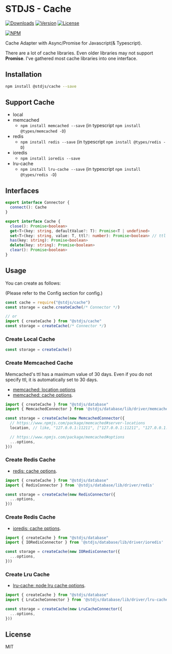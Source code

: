 # STDJS - Cache

[![Downloads](https://img.shields.io/npm/dt/@stdjs/cache.svg)](https://npmcharts.com/compare/@stdjs/cache?minimal=true)
[![Version](https://img.shields.io/npm/v/@stdjs/cache.svg)](https://www.npmjs.com/package/@stdjs/cache)
[![License](https://img.shields.io/npm/l/@stdjs/cache.svg)](https://www.npmjs.com/package/@stdjs/cache)

[![NPM](https://nodeico.herokuapp.com/@stdjs/cache.svg)](https://www.npmjs.com/package/@stdjs/cache)

Cache Adapter with Async/Promise for Javascript(& Typescript).

There are a lot of cache libraries. Even older libraries may not support **Promise**. I've gathered most cache libraries into one interface.

## Installation

```bash
npm install @stdjs/cache --save
```

## Support Cache

- local
- memcached
  - `npm install memcached --save` (in typescript `npm install @types/memcached -D`)
- redis
  - `npm install redis --save` (in typescript `npm install @types/redis -D`)
- ioredis
  - `npm install ioredis --save`
- lru-cache
  - `npm install lru-cache --save` (in typescript `npm install @types/redis -D`)

## Interfaces

```typescript
export interface Connector {
  connect(): Cache
}

export interface Cache {
  close(): Promise<boolean>
  get<T>(key: string, defaultValue?: T): Promise<T | undefined>
  set<T>(key: string, value: T, ttl?: number): Promise<boolean> // ttl unit is `seconds`
  has(key: string): Promise<boolean>
  delete(key: string): Promise<boolean>
  clear(): Promise<boolean>
}
```

## Usage

You can create as follows:

(Please refer to the Config section for config.)

```javascript
const cache = require("@stdjs/cache")
const storage = cache.createCache(/* Connector */)

// or
import { createCache } from "@stdjs/cache"
const storage = createCache(/* Connector */)
```

### Create Local Cache

```ts
const storage = createCache()
```

### Create Memcached Cache

Memcached's ttl has a maximum value of 30 days. Even if you do not specify ttl, it is automatically set to 30 days.

- [memcached: location options](https://www.npmjs.com/package/memcached#server-locations)
- [memcached: cache options](https://github.com/3rd-Eden/memcached#options).

```ts
import { createCache } from "@stdjs/database" 
import { MemcachedConnector } from '@stdjs/database/lib/driver/memcached'

const storage = createCache(new MemcachedConnector({
  // https://www.npmjs.com/package/memcached#server-locations
  location, // like, "127.0.0.1:11211", ["127.0.0.1:11211", "127.0.0.1:11212"] ...

  // https://www.npmjs.com/package/memcached#options
  ...options,
}))
```

### Create Redis Cache

- [redis: cache options](https://www.npmjs.com/package/redis#rediscreateclient).

```ts
import { createCache } from "@stdjs/database" 
import { RedisConnector } from '@stdjs/database/lib/driver/redis'

const storage = createCache(new RedisConnector({
  ...options,
}))
```

### Create Redis Cache

- [ioredis: cache options](https://github.com/luin/ioredis/blob/master/API.md#new-redisport-host-options).

```ts
import { createCache } from "@stdjs/database" 
import { IORedisConnector } from '@stdjs/database/lib/driver/ioredis'

const storage = createCache(new IORedisConnector({
  ...options,
}))
```

### Create Lru Cache

- [lru-cache: node lru cache options](https://github.com/isaacs/node-lru-cache#options).

```ts
import { createCache } from "@stdjs/database" 
import { LruCacheConnector } from '@stdjs/database/lib/driver/lru-cache'

const storage = createCache(new LruCacheConnector({
  ...options,
}))
```

## License

MIT
